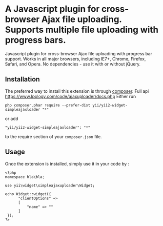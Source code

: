 A Javascript plugin for cross-browser Ajax file uploading. Supports multiple file uploading with progress bars.
===============================================================================================================
Javascript plugin for cross-browser Ajax file uploading with progress bar support. Works in all major browsers, including IE7+, Chrome, Firefox, Safari, and Opera. No dependencies - use it with or without jQuery.

Installation
------------

The preferred way to install this extension is through [composer](http://getcomposer.org/download/).
Full api https://www.lpology.com/code/ajaxuploader/docs.php
Either run

```
php composer.phar require --prefer-dist yii/yii2-widget-simpleajaxloader "*"
```

or add

```
"yii/yii2-widget-simpleajaxloader": "*"
```

to the require section of your `composer.json` file.


Usage
-----

Once the extension is installed, simply use it in your code by :

```
<?php
namespace bla\bla;

use yii\widget\simpleajaxuploader\Widget;

echo Widget::widget({
      "clientOptions" =>
      [
          "name" => ""
      ]
 });
?>
```